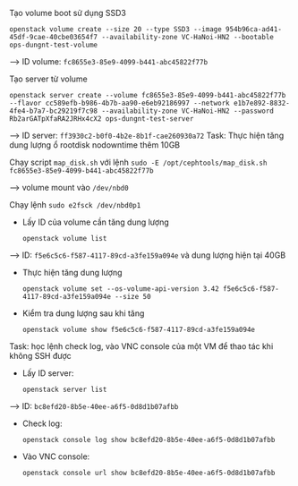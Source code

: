 Tạo volume boot sử dụng SSD3

    openstack volume create --size 20 --type SSD3 --image 954b96ca-ad41-45df-9cae-40cbe03654f7 --availability-zone VC-HaNoi-HN2 --bootable ops-dungnt-test-volume

--> ID volume: `fc8655e3-85e9-4099-b441-abc45822f77b`

Tạo server từ volume

    openstack server create --volume fc8655e3-85e9-4099-b441-abc45822f77b --flavor cc589efb-b986-4b7b-aa90-e6eb92186997 --network e1b7e892-8832-4fe4-b7a7-bc29219f7c98 --availability-zone VC-HaNoi-HN2 --password Rb2arGATpXfaRA2JRHx4cX2 ops-dungnt-test-server

--> ID server: `ff3930c2-b0f0-4b2e-8b1f-cae260930a72`
Task: Thực hiện tăng dung lượng ổ rootdisk nodowntime thêm 10GB

Chạy script `map_disk.sh` với lệnh `sudo -E /opt/cephtools/map_disk.sh fc8655e3-85e9-4099-b441-abc45822f77b` 

--> volume mount vào `/dev/nbd0`

Chạy lệnh `sudo e2fsck /dev/nbd0p1`

+ Lấy ID của volume cần tăng dung lượng

      openstack volume list

--> ID: `f5e6c5c6-f587-4117-89cd-a3fe159a094e` và dung lượng hiện tại 40GB
+ Thực hiện tăng dung lượng

      openstack volume set --os-volume-api-version 3.42 f5e6c5c6-f587-4117-89cd-a3fe159a094e --size 50

+ Kiểm tra dung lượng sau khi tăng

      openstack volume show f5e6c5c6-f587-4117-89cd-a3fe159a094e

Task: học lệnh check log, vào VNC console của một VM để thao tác khi không SSH được

+ Lấy ID server:

      openstack server list
--> ID: `bc8efd20-8b5e-40ee-a6f5-0d8d1b07afbb`
+ Check log:

      openstack console log show bc8efd20-8b5e-40ee-a6f5-0d8d1b07afbb

+ Vào VNC console:

      openstack console url show bc8efd20-8b5e-40ee-a6f5-0d8d1b07afbb
